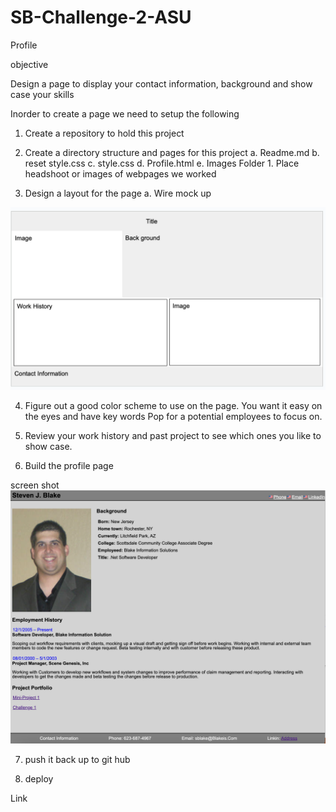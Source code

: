 # SB-Challenge-2-ASU
Profile

objective 

Design a page to display your contact information, background and show case your skills

Inorder to create a page we need to setup the following

1. Create a repository to hold this project
2. Create a directory structure and pages for this project
    a. Readme.md
    b. reset style.css
    c. style.css
    d. Profile.html
    e. Images Folder
        1. Place headshoot or images of webpages we worked

3. Design a layout for the page
    a. Wire mock up

![Alt text](assets/images/image-2.png?version%253D1693170924317)

4. Figure out a good color scheme to use on the page. You want it easy on the eyes and have key words Pop for a potential employees to focus on.

5. Review your work history and past project to see which ones you like to show case.

6. Build the profile page 

screen shot
![Alt text](image.png)


7. push it back up to git hub

8. deploy

Link



